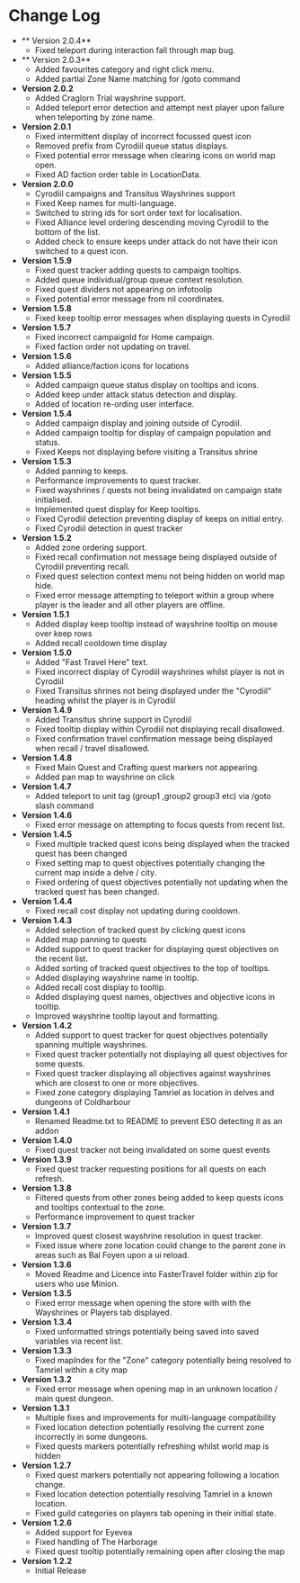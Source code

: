 Change Log
=============
* ** Version 2.0.4**
  * Fixed teleport during interaction fall through map bug. 
* ** Version 2.0.3**
  * Added favourites category and right click menu.
  * Added partial Zone Name matching for /goto command
* **Version 2.0.2**
  * Added Craglorn Trial wayshrine support.
  * Added teleport error detection and attempt next player upon failure when teleporting by zone name.
* **Version 2.0.1**
  * Fixed intermittent display of incorrect focussed quest icon
  * Removed prefix from Cyrodiil queue status displays. 
  * Fixed potential error message when clearing icons on world map open.
  *	Fixed AD faction order table in LocationData.
* **Version 2.0.0**
  * Cyrodiil campaigns and Transitus Wayshrines support
  * Fixed Keep names for multi-language.
  * Switched to string ids for sort order text for localisation.
  * Fixed Alliance level ordering descending moving Cyrodiil to the bottom of the list.
  * Added check to ensure keeps under attack do not have their icon switched to a quest icon.
* **Version 1.5.9**
  * Fixed quest tracker adding quests to campaign tooltips.
  * Added queue individual/group queue context resolution. 
  * Fixed quest dividers not appearing on infotoolip
  * Fixed potential error message from nil coordinates.
* **Version 1.5.8**
  * Fixed keep tooltip error messages when displaying quests in Cyrodiil
* **Version 1.5.7**
  * Fixed incorrect campaignId for Home campaign.
  * Fixed faction order not updating on travel.
* **Version 1.5.6**
  * Added alliance/faction icons for locations
* **Version 1.5.5**
  * Added campaign queue status display on tooltips and icons.
  * Added keep under attack status detection and display.
  * Added of location re-ording user interface.
* **Version 1.5.4**
  * Added campaign display and joining outside of Cyrodiil.
  * Added campaign tooltip for display of campaign population and status. 
  * Fixed Keeps not displaying before visiting a Transitus shrine
* **Version 1.5.3**
  * Added panning to keeps.
  * Performance improvements to quest tracker.
  * Fixed wayshrines / quests not being invalidated on campaign state initialised.
  * Implemented quest display for Keep tooltips.
  * Fixed Cyrodiil detection preventing display of keeps on initial entry.
  * Fixed Cyrodiil detection in quest tracker
* **Version 1.5.2**
  * Added zone ordering support.
  * Fixed recall confirmation not message being displayed outside of Cyrodiil preventing recall.
  * Fixed quest selection context menu not being hidden on world map hide.
  * Fixed error message attempting to teleport within a group where player is the leader and all other players are offline.
* **Version 1.5.1**
  * Added display keep tooltip instead of wayshrine tooltip on mouse over keep rows 
  * Added recall cooldown time display 
* **Version 1.5.0**
  * Added "Fast Travel Here" text. 
  * Fixed incorrect display of Cyrodiil wayshrines whilst player is not in Cyrodiil
  * Fixed Transitus shrines not being displayed under the "Cyrodiil" heading whilst the player is in Cyrodiil
* **Version 1.4.9**
  * Added Transitus shrine support in Cyrodiil 
  * Fixed tooltip display within Cyrodiil not displaying recall disallowed. 
  * Fixed confirmation travel confirmation message being displayed when recall / travel disallowed.
* **Version 1.4.8**
  * Fixed Main Quest and Crafting quest markers not appearing.
  * Added pan map to wayshrine on click
* **Version 1.4.7**
  * Added teleport to unit tag (group1 ,group2 group3 etc) via /goto slash command 
* **Version 1.4.6**
  * Fixed error message on attempting to focus quests from recent list.
* **Version 1.4.5**
  * Fixed multiple tracked quest icons being displayed when the tracked quest has been changed
  * Fixed setting map to quest objectives potentially changing the current map inside a delve / city.
  * Fixed ordering of quest objectives potentially not updating when the tracked quest has been changed.
* **Version 1.4.4**
  * Fixed recall cost display not updating during cooldown.
* **Version 1.4.3**
  * Added selection of tracked quest by clicking quest icons
  * Added map panning to quests
  * Added support to quest tracker for displaying quest objectives on the recent list.
  * Added sorting of tracked quest objectives to the top of tooltips.
  * Added displaying wayshrine name in tooltip.
  * Added recall cost display to tooltip.
  * Added displaying quest names, objectives and objective icons in tooltip.
  * Improved wayshrine tooltip layout and formatting.
* **Version 1.4.2**
  * Added support to quest tracker for quest objectives potentially spanning multiple wayshrines.
  * Fixed quest tracker potentially not displaying all quest objectives for some quests.
  * Fixed quest tracker displaying all objectives against wayshrines which are closest to one or more objectives.
  * Fixed zone category displaying Tamriel as location in delves and dungeons of Coldharbour
* **Version 1.4.1**
  * Renamed Readme.txt to README to prevent ESO detecting it as an addon
* **Version 1.4.0**
  * Fixed quest tracker not being invalidated on some quest events
* **Version 1.3.9**
  * Fixed quest tracker requesting positions for all quests on each refresh.
* **Version 1.3.8**
  * Filtered quests from other zones being added to keep quests icons and tooltips contextual to the zone.
  * Performance improvement to quest tracker
* **Version 1.3.7**
  * Improved quest closest wayshrine resolution in quest tracker.
  * Fixed issue where zone location could change to the parent zone in areas such as Bal Foyen upon a ui reload.
* **Version 1.3.6**
  * Moved Readme and Licence into FasterTravel folder within zip for users who use Minion. 
* **Version 1.3.5**
  * Fixed error message when opening the store with with the Wayshrines or Players tab displayed.
* **Version 1.3.4**
  * Fixed unformatted strings potentially being saved into saved variables via recent list.
* **Version 1.3.3**
  * Fixed mapIndex for the "Zone" category potentially being resolved to Tamriel within a city map
* **Version 1.3.2**
  * Fixed error message when opening map in an unknown location / main quest dungeon.
* **Version 1.3.1**
  * Multiple fixes and improvements for multi-language compatibility
  * Fixed location detection potentially resolving the current zone incorrectly in some dungeons.
  * Fixed quests markers potentially refreshing whilst world map is hidden
* **Version 1.2.7**
  * Fixed quest markers potentially not appearing following a location change.
  * Fixed location detection potentially resolving Tamriel in a known location.
  * Fixed guild categories on players tab opening in their initial state.
* **Version 1.2.6**
  * Added support for Eyevea
  * Fixed handling of The Harborage
  * Fixed quest tooltip potentially remaining open after closing the map
* **Version 1.2.2**
  * Initial Release